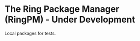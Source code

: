 The Ring Package Manager (RingPM) - Under Development
=====================================================

Local packages for tests.
